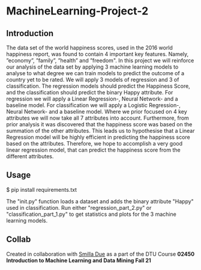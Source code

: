 # MachineLearning-Project-2

## Introduction 

The data set of the world happiness scores, used in the 2016 world happiness report, was found to contain 4 important key features. Namely, ”economy”, ”family”, ”health” and ”freedom". In this project we will reinforce our analysis of the data set by applying 3 machine learning models to analyse to what degree we can train models to predict the outcome of a country yet to be rated. We will apply 3 models of regression and 3 of classification. The regression models should predict the Happiness Score, and the classification should predict the binary Happy attribute. For regression we will apply a Linear Regression-, Neural Network- and a baseline model. For classification we will apply a Logistic Regression-, Neural Network- and a baseline model.
Where we prior focused on 4 key attributes we will now take all 7 attributes into account. Furthermore, from prior analysis it was discovered that the happiness score was based on the summation of the other attributes. This leads us to hypothesise that a Linear Regression model will be highly efficient in predicting the happiness score based on the attributes. Therefore, we hope to accomplish a very good linear regression model, that can predict the happiness score from the different attributes.

## Usage

$ pip install requirements.txt

The "init.py" function loads a dataset and adds the binary attribute "Happy" used in classification. Run either "regression_part_2.py" or "classification_part_1.py" to get statistics and plots for the 3 machine learning models.

## Collab
Created in collaboration with [Smilla Due](https://github.com/SmillaDue) as a part of the DTU Course **02450 Introduction to Machine Learning and Data Mining Fall 21**
